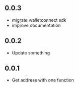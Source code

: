 ## 0.0.3

* migrate walletconnect sdk
* improve documentation

## 0.0.2

* Update something


## 0.0.1

* Get address with one function
